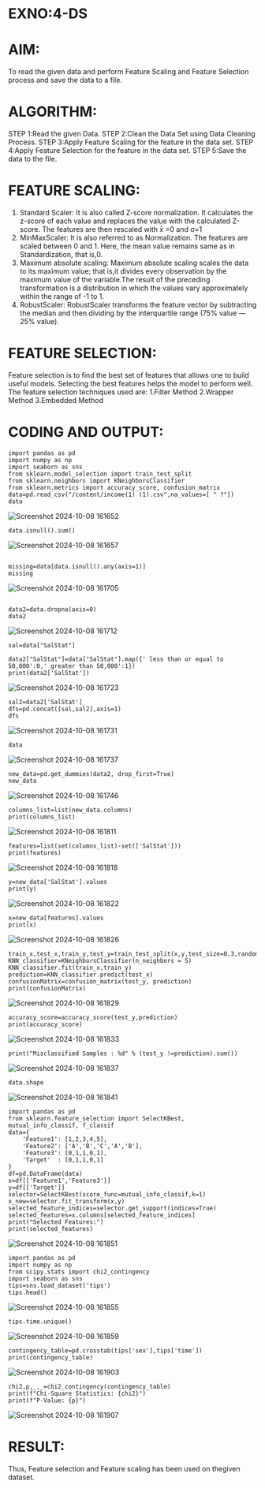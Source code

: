 # EXNO:4-DS
# AIM:
To read the given data and perform Feature Scaling and Feature Selection process and save the
data to a file.

# ALGORITHM:
STEP 1:Read the given Data.
STEP 2:Clean the Data Set using Data Cleaning Process.
STEP 3:Apply Feature Scaling for the feature in the data set.
STEP 4:Apply Feature Selection for the feature in the data set.
STEP 5:Save the data to the file.

# FEATURE SCALING:
1. Standard Scaler: It is also called Z-score normalization. It calculates the z-score of each value and replaces the value with the calculated Z-score. The features are then rescaled with x̄ =0 and σ=1
2. MinMaxScaler: It is also referred to as Normalization. The features are scaled between 0 and 1. Here, the mean value remains same as in Standardization, that is,0.
3. Maximum absolute scaling: Maximum absolute scaling scales the data to its maximum value; that is,it divides every observation by the maximum value of the variable.The result of the preceding transformation is a distribution in which the values vary approximately within the range of -1 to 1.
4. RobustScaler: RobustScaler transforms the feature vector by subtracting the median and then dividing by the interquartile range (75% value — 25% value).

# FEATURE SELECTION:
Feature selection is to find the best set of features that allows one to build useful models. Selecting the best features helps the model to perform well.
The feature selection techniques used are:
1.Filter Method
2.Wrapper Method
3.Embedded Method

# CODING AND OUTPUT:
```
import pandas as pd
import numpy as np
import seaborn as sns
from sklearn.model_selection import train_test_split
from sklearn.neighbors import KNeighborsClassifier
from sklearn.metrics import accuracy_score, confusion_matrix
data=pd.read_csv("/content/income(1) (1).csv",na_values=[ " ?"])
data
```
![Screenshot 2024-10-08 161652](https://github.com/user-attachments/assets/8723244a-236e-4934-94b7-3273689f1b27)

```
data.isnull().sum()
```
![Screenshot 2024-10-08 161657](https://github.com/user-attachments/assets/5bf94360-2c21-47ac-9638-1ab7ca6b74a3)

```

missing=data[data.isnull().any(axis=1)]
missing
```
![Screenshot 2024-10-08 161705](https://github.com/user-attachments/assets/09d7928d-c7b0-4777-8633-6816a03618ba)

```

data2=data.dropna(axis=0)
data2
```
![Screenshot 2024-10-08 161712](https://github.com/user-attachments/assets/b63a5ec7-389a-4dcf-9322-87cde1c46a1f)

```
sal=data["SalStat"]

data2["SalStat"]=data["SalStat"].map({' less than or equal to 50,000':0,' greater than 50,000':1})
print(data2['SalStat'])
```
![Screenshot 2024-10-08 161723](https://github.com/user-attachments/assets/0300b1c5-2526-416d-88eb-f1e7961e38f4)

```
sal2=data2['SalStat']
dfs=pd.concat([sal,sal2],axis=1)
dfs
```
![Screenshot 2024-10-08 161731](https://github.com/user-attachments/assets/7f376d3a-3473-41b3-8201-ebd8fce0e101)

```
data
```
![Screenshot 2024-10-08 161737](https://github.com/user-attachments/assets/b100bf4c-18ba-4db4-b7a2-3d8e8c3a2cb5)
```
new_data=pd.get_dummies(data2, drop_first=True)
new_data
```
![Screenshot 2024-10-08 161746](https://github.com/user-attachments/assets/e482870e-b582-46dd-80f0-f089c74ec6fb)


```
columns_list=list(new_data.columns)
print(columns_list)
```
![Screenshot 2024-10-08 161811](https://github.com/user-attachments/assets/e4fcf453-7440-4331-be3a-6a3d17ea2b16)


```
features=list(set(columns_list)-set(['SalStat']))
print(features)
```
![Screenshot 2024-10-08 161818](https://github.com/user-attachments/assets/355c1f09-bbd5-49ba-b262-0e7bc9ec1dd8)


```
y=new_data['SalStat'].values
print(y)
```
![Screenshot 2024-10-08 161822](https://github.com/user-attachments/assets/0d827813-f3bb-40d4-9151-0b202ed59ad8)


```
x=new_data[features].values
print(x)
```
![Screenshot 2024-10-08 161826](https://github.com/user-attachments/assets/84730e94-62f2-4486-85e0-9543ff4b0caf)
```
train_x,test_x,train_y,test_y=train_test_split(x,y,test_size=0.3,random_state=0)
KNN_classifier=KNeighborsClassifier(n_neighbors = 5)
KNN_classifier.fit(train_x,train_y)
prediction=KNN_classifier.predict(test_x)
confusionMatrix=confusion_matrix(test_y, prediction)
print(confusionMatrix)
```
![Screenshot 2024-10-08 161829](https://github.com/user-attachments/assets/1a4a8673-dbb4-4d7f-88af-d13d500661d6)

```
accuracy_score=accuracy_score(test_y,prediction)
print(accuracy_score)
```
![Screenshot 2024-10-08 161833](https://github.com/user-attachments/assets/cbe025c3-74c1-430c-a6a0-a1c18c374054)

```
print("Misclassified Samples : %d" % (test_y !=prediction).sum())
```
![Screenshot 2024-10-08 161837](https://github.com/user-attachments/assets/63f15433-842d-493d-bfca-b048300c5d01)

```
data.shape
```
![Screenshot 2024-10-08 161841](https://github.com/user-attachments/assets/e8f30aa5-8d30-4fd4-8810-bf7c27ab6138)

```
import pandas as pd
from sklearn.feature_selection import SelectKBest, mutual_info_classif, f_classif
data={
    'Feature1': [1,2,3,4,5],
    'Feature2': ['A','B','C','A','B'],
    'Feature3': [0,1,1,0,1],
    'Target'  : [0,1,1,0,1]
}
df=pd.DataFrame(data)
x=df[['Feature1','Feature3']]
y=df[['Target']]
selector=SelectKBest(score_func=mutual_info_classif,k=1)
x_new=selector.fit_transform(x,y)
selected_feature_indices=selector.get_support(indices=True)
selected_features=x.columns[selected_feature_indices]
print("Selected Features:")
print(selected_features)
```
![Screenshot 2024-10-08 161851](https://github.com/user-attachments/assets/98f285ef-0d8f-47f3-b547-650fd96da0c6)

```
import pandas as pd
import numpy as np
from scipy.stats import chi2_contingency
import seaborn as sns
tips=sns.load_dataset('tips')
tips.head()
```
![Screenshot 2024-10-08 161855](https://github.com/user-attachments/assets/36c14ca4-2378-458a-a7f8-d4ceeda4106d)

```
tips.time.unique()
```
![Screenshot 2024-10-08 161859](https://github.com/user-attachments/assets/d9472ef7-8d47-4fb8-96b4-44fe6dff8586)

```
contingency_table=pd.crosstab(tips['sex'],tips['time'])
print(contingency_table)
```
![Screenshot 2024-10-08 161903](https://github.com/user-attachments/assets/f0da14fb-bed1-46df-b922-bcfd4502b108)

```
chi2,p,_,_=chi2_contingency(contingency_table)
print(f"Chi-Square Statistics: {chi2}")
print(f"P-Value: {p}")
```
![Screenshot 2024-10-08 161907](https://github.com/user-attachments/assets/af5fac67-fc4f-4d3e-a762-78e851422a63)

# RESULT:
  Thus, Feature selection and Feature scaling has been used on thegiven dataset.
